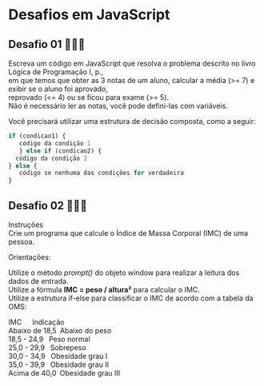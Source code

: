 # Desafios em JavaScript

## Desafio 01 👩🏻‍💻

Escreva um código em JavaScript que resolva o problema descrito no 
livro Lógica de Programação I, p.,   
em que temos que obter as 3 notas de um aluno, calcular a média (>= 7) e exibir se o aluno foi aprovado,   
reprovado (<= 4) ou se ficou para exame (>= 5).   
Não é necessário ler as notas, você pode defini-las com variáveis.

 Você precisará utilizar uma estrutura de decisão composta, como a seguir:
 ~~~js
 if (condicao1) {
    código da condição 1
    } else if (condicao2) {
   código da condição 2
 } else {
    código se nenhuma das condições for verdadeira
 }
~~~
##

## Desafio 02 👩🏻‍💻

Instruções  
Crie um programa que calcule o Índice de Massa Corporal (IMC) de uma pessoa.

Orientações:

Utilize o método *prompt()* do objeto window para realizar a leitura dos dados de entrada.  
Utilize a fórmula **IMC = peso / altura²** para calcular o IMC.  
Utilize a estrutura if-else para classificar o IMC de acordo com a tabela da OMS:  

IMC   Indicação  
Abaixo de 18,5 Abaixo do peso  
18,5 - 24,9  Peso normal  
25,0 - 29,9  Sobrepeso  
30,0 - 34,9  Obesidade grau I  
35,0 - 39,9  Obesidade grau II  
Acima de 40,0 Obesidade grau III  

